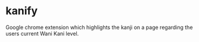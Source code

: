 # kanify
Google chrome extension which highlights the kanji on a page regarding the users current Wani Kani level.
